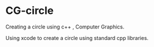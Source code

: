 CG-circle
=========

Creating a circle using c++ , Computer Graphics.

Using xcode to create a circle using standard cpp libraries.
